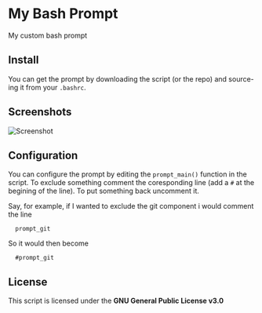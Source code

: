# My Bash Prompt
My custom bash prompt
## Install
You can get the prompt by downloading the script (or the repo) and source-ing it from your `.bashrc`.
## Screenshots
![Screenshot](http://github.com/007-Hacked/prompt/screenshot.png "screenshot")
## Configuration
You can configure the prompt by editing the `prompt_main()` function in the script.
To exclude something comment the coresponding line (add a `#` at the begining of the line).
To put something back uncomment it.

Say, for example, if I wanted to exclude the git component i would comment the line
```
  prompt_git
```
So it would then become
```
  #prompt_git
```
## License
This script is licensed under the **GNU General Public License v3.0**
